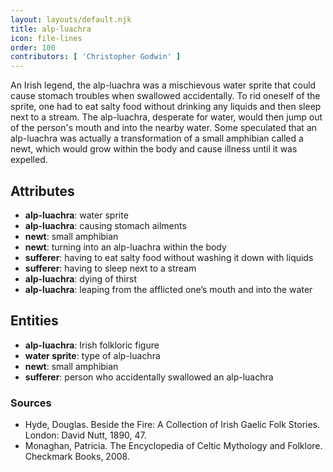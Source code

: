 ```yaml
---
layout: layouts/default.njk
title: alp-luachra
icon: file-lines
order: 100
contributors: [ 'Christopher Godwin' ]
---
```

An Irish legend, the alp-luachra was a mischievous water sprite that could cause stomach troubles when swallowed accidentally. To rid oneself of the sprite, one had to eat salty food without drinking any liquids and then sleep next to a stream. The alp-luachra, desperate for water, would then jump out of the person's mouth and into the nearby water. Some speculated that an alp-luachra was actually a transformation of a small amphibian called a newt, which would grow within the body and cause illness until it was expelled.

## Attributes

- **alp-luachra**: water sprite
- **alp-luachra**: causing stomach ailments
- **newt**: small amphibian
- **newt**: turning into an alp-luachra within the body
- **sufferer**: having to eat salty food without washing it down with liquids
- **sufferer**: having to sleep next to a stream
- **alp-luachra**: dying of thirst
- **alp-luachra**: leaping from the afflicted one’s mouth and into the water

## Entities

- **alp-luachra**: Irish folkloric figure
- **water sprite**: type of alp-luachra
- **newt**: small amphibian
- **sufferer**: person who accidentally swallowed an alp-luachra

### Sources

- Hyde, Douglas. Beside the Fire: A Collection of Irish Gaelic Folk Stories. London: David Nutt, 1890, 47.
- Monaghan, Patricia. The Encyclopedia of Celtic Mythology and Folklore. Checkmark Books, 2008.

